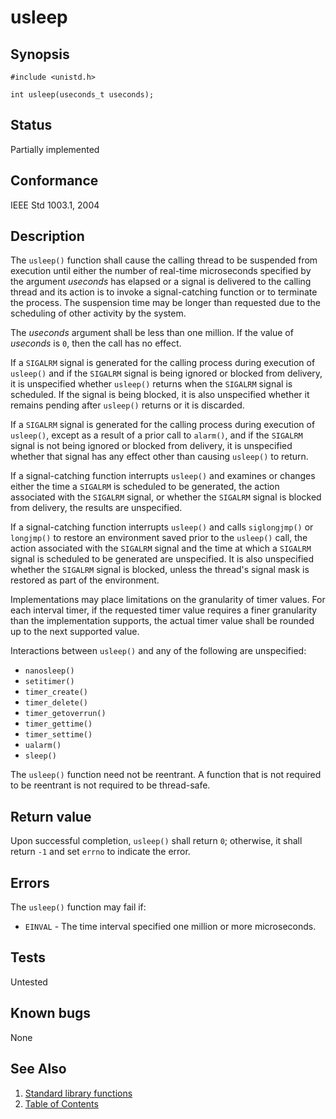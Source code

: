# usleep

## Synopsis

`#include <unistd.h>`

`int usleep(useconds_t useconds);`

## Status

Partially implemented

## Conformance

IEEE Std 1003.1, 2004

## Description

The `usleep()` function shall cause the calling thread to be suspended from execution until either the number of
real-time microseconds specified by the argument _useconds_ has elapsed or a signal is delivered to the calling
thread and its action is to invoke a signal-catching function or to terminate the process. The suspension time
may be longer than requested due to the scheduling of other activity by the system.

The _useconds_ argument shall be less than one million. If the value of _useconds_ is `0`, then the call has no effect.

If a `SIGALRM` signal is generated for the calling process during execution of `usleep()` and if the `SIGALRM`
signal is being ignored or blocked from delivery, it is unspecified whether `usleep()` returns when the `SIGALRM`
signal is scheduled. If the signal is being blocked, it is also unspecified whether it remains pending after
`usleep()` returns or it is discarded.

If a `SIGALRM` signal is generated for the calling process during execution of `usleep()`, except as a result of a
prior call to `alarm()`, and if the `SIGALRM` signal is not being ignored or blocked from delivery, it is unspecified
whether that signal has any effect other than causing `usleep()` to return.

If a signal-catching function interrupts `usleep()` and examines or changes either the time a `SIGALRM` is scheduled
to be generated, the action associated with the `SIGALRM` signal, or whether the `SIGALRM` signal is blocked from
delivery, the results are unspecified.

If a signal-catching function interrupts `usleep()` and calls `siglongjmp()` or `longjmp()` to restore an environment
saved prior to the `usleep()` call, the action associated with the `SIGALRM` signal and the time at which a `SIGALRM`
signal is scheduled to be generated are unspecified. It is also unspecified whether the `SIGALRM` signal is blocked,
unless the thread's signal mask is restored as part of the environment.

Implementations may place limitations on the granularity of timer values. For each interval timer, if the requested
timer value requires a finer granularity than the implementation supports, the actual timer value shall be rounded up
to the next supported value.

Interactions between `usleep()` and any of the following are unspecified:

* `nanosleep()`
* `setitimer()`
* `timer_create()`
* `timer_delete()`
* `timer_getoverrun()`
* `timer_gettime()`
* `timer_settime()`
* `ualarm()`
* `sleep()`

The `usleep()` function need not be reentrant. A function that is not required to be reentrant is not required to be
thread-safe.

## Return value

Upon successful completion, `usleep()` shall return `0`; otherwise, it shall return `-1` and set `errno` to indicate
the error.

## Errors

The `usleep()` function may fail if:

* `EINVAL` - The time interval specified one million or more microseconds.

## Tests

Untested

## Known bugs

None

## See Also

1. [Standard library functions](../README.md)
2. [Table of Contents](../../../README.md)
